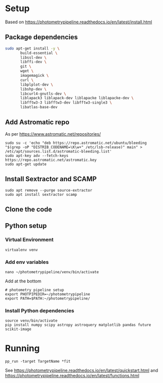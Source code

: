 # Setup
Based on https://photometrypipeline.readthedocs.io/en/latest/install.html

## Package dependencies

```sh
sudo apt-get install -y \
       build-essential \
       libssl-dev \
       libffi-dev \
       git \
       wget \
       imagemagick \
       curl \
       libplplot-dev \
       libshp-dev \
       libcurl4-gnutls-dev \
       liblapack3 liblapack-dev liblapacke liblapacke-dev \
       libfftw3-3 libfftw3-dev libfftw3-single3 \
       libatlas-base-dev
```

## Add Astromatic repo
As per https://www.astromatic.net/repositories/
```
sudo su -c 'echo "deb https://repo.astromatic.net/ubuntu/bleeding "$(grep -oP "DISTRIB_CODENAME=\K\w+" /etc/lsb-release)" main" > /etc/apt/sources.list.d/astromatic-bleeding.list'
sudo apt-key adv --fetch-keys https://repo.astromatic.net/astromatic.key
sudo apt-get update
```
## Install Sextractor and SCAMP
```
sudo apt remove --purge source-extractor
sudo apt install sextractor scamp
```

## Clone the code
## Python setup
### Virtual Environment
`virtualenv venv`
### Add env variables
`nano ~/photometrypipeline/venv/bin/activate`

Add at the bottom
```
# photometry pipeline setup
export PHOTPIPEDIR=~/photometrypipeline
export PATH=$PATH:~/photometrypipeline/
```
### Install Python dependencies
```
source venv/bin/activate
pip install numpy scipy astropy astroquery matplotlib pandas future scikit-image
```

# Running
```
pp_run -target TargetName *fit 
```

See https://photometrypipeline.readthedocs.io/en/latest/quickstart.html
and https://photometrypipeline.readthedocs.io/en/latest/functions.html
